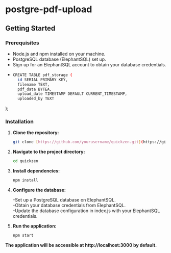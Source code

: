 # postgre-pdf-upload
## Getting Started

### Prerequisites

- Node.js and npm installed on your machine.
- PostgreSQL database (ElephantSQL) set up.
- Sign up for an ElephantSQL account to obtain your database credentials.
- ```bash
  CREATE TABLE pdf_storage (
    id SERIAL PRIMARY KEY,
    filename TEXT,
    pdf_data BYTEA,
    upload_date TIMESTAMP DEFAULT CURRENT_TIMESTAMP,
    uploaded_by TEXT
);


### Installation

1. **Clone the repository:**

   ```bash
   git clone [https://github.com/yourusername/quickzen.git](https://github.com/abhaydixit07/postgre-pdf-upload.git)
2. **Navigate to the project directory:**

   ```bash
   cd quickzen
3. **Install dependencies:**
   ```bash
   npm install

4. **Configure the database:**

   -Set up a PostgreSQL database on ElephantSQL.  
   -Obtain your database credentials from ElephantSQL.  
   -Update the database configuration in index.js with your ElephantSQL credentials.  

5. **Run the application:**
   ```bash
   npm start

**The application will be accessible at http://localhost:3000 by default.**
